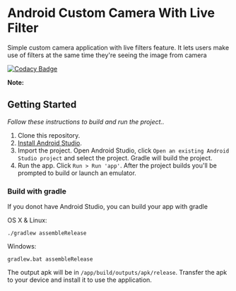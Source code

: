# Android Custom Camera With Live Filter
Simple custom camera application with live filters feature.
It lets users make use of filters at the same time they're seeing the image from camera

[![Codacy Badge](https://api.codacy.com/project/badge/Grade/75ad4b69e2cb402ba8bf82e919a17157)](https://www.codacy.com/app/arshadkazmi42/android-custom-camera-with-live-filter?utm_source=github.com&amp;utm_medium=referral&amp;utm_content=arshadkazmi42/android-custom-camera-with-live-filter&amp;utm_campaign=Badge_Grade)

<b>Note:</b>
## Getting Started

_Follow these instructions to build and run the project.._

1. Clone this repository.
3. [Install Android Studio](https://developer.android.com/sdk/index.html).
5. Import the project. Open Android Studio, click `Open an existing Android
   Studio project` and select the project. Gradle will build the project.
6. Run the app. Click `Run > Run 'app'`. After the project builds you'll be
   prompted to build or launch an emulator.

### Build with gradle

If you donot have Android Studio, you can build your app with gradle

OS X & Linux:

`./gradlew assembleRelease`

Windows:

`gradlew.bat assembleRelease`

The output apk will be in `/app/build/outputs/apk/release`.
Transfer the apk to your device and install it to use the application.



